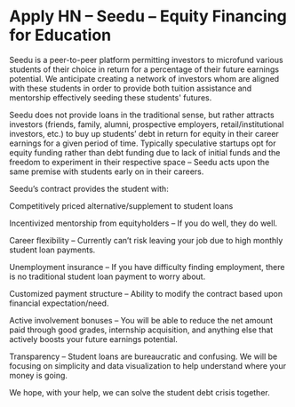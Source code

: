 # Apply HN – Seedu – Equity Financing for Education

Seedu is a peer-to-peer platform permitting investors to microfund various students of their choice in return for a percentage of their future earnings potential. We anticipate creating a network of investors whom are aligned with these students in order to provide both tuition assistance and mentorship effectively seeding these students&#x27; futures.<p>Seedu does not provide loans in the traditional sense, but rather attracts investors (friends, family, alumni, prospective employers, retail&#x2F;institutional investors, etc.) to buy up students’ debt in return for equity in their career earnings for a given period of time. Typically speculative startups opt for equity funding rather than debt funding due to lack of initial funds and the freedom to experiment in their respective space – Seedu acts upon the same premise with students early on in their careers.<p>Seedu’s contract provides the student with:<p>Competitively priced alternative&#x2F;supplement to student loans<p>Incentivized mentorship from equityholders – If you do well, they do well.<p>Career flexibility – Currently can’t risk leaving your job due to high monthly student loan payments.<p>Unemployment insurance – If you have difficulty finding employment, there is no traditional student loan payment to worry about.<p>Customized payment structure – Ability to modify the contract based upon financial expectation&#x2F;need.<p>Active involvement bonuses – You will be able to reduce the net amount paid through good grades, internship acquisition, and anything else that actively boosts your future earnings potential.<p>Transparency – Student loans are bureaucratic and confusing. We will be focusing on simplicity and data visualization to help understand where your money is going.<p>We hope, with your help, we can solve the student debt crisis together.
